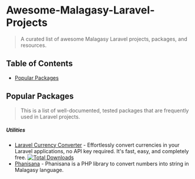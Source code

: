 # Awesome-Malagasy-Laravel-Projects

> A curated list of awesome Malagasy Laravel projects, packages, and resources.

## Table of Contents

- [Popular Packages](#popular-packages)

## Popular Packages

> This is a list of well-documented, tested packages that are frequently used in Laravel projects.

##### Utilities

- [Laravel Currency Converter](https://github.com/mgcodeur/laravel-currency-converter) - Effortlessly convert currencies in your Laravel applications, no API key required. It's fast, easy, and completely free. [![Total Downloads](https://img.shields.io/packagist/dt/mgcodeur/laravel-currency-converter.svg?style=flat-square)](https://packagist.org/packages/mgcodeur/laravel-currency-converter)
- [Phanisana](https://github.com/mamyraoby/phanisana) - Phanisana is a PHP library to convert numbers into string in Malagasy language.
